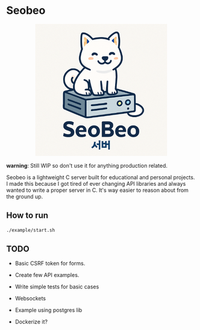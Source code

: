 # Seobeo 

<p align="center">
  <img src="/seobeo.png" width="350" height="350" alt="SeoBeo Logo"/>
</p>

**warning**: Still WIP so don't use it for anything production related. 

Seobeo is a lightweight C server built for educational and personal projects. I made this because I got tired of ever changing API libraries and always wanted to write a proper server in C. It's way easier to reason about from the ground up.

## How to run 
```bash
./example/start.sh
```

## TODO

- Basic CSRF token for forms.

- Create few API examples.

- Write simple tests for basic cases 

- Websockets

- Example using postgres lib

- Dockerize it?
